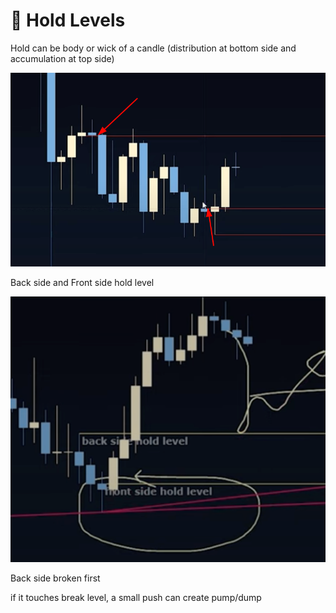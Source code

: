 # 🔗 Hold Levels

Hold can be body or wick of a candle (distribution at bottom side and accumulation at top side)

![Untitled](<../../.gitbook/assets/Untitled (3).png>)

Back side and Front side hold level

![Untitled](<../../.gitbook/assets/Untitled (4) (1).png>)

Back side broken first

if it touches break level, a small push can create pump/dump

